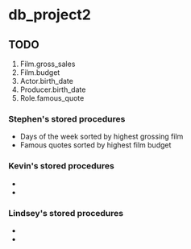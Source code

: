 # db_project2

## TODO

1. Film.gross_sales
1. Film.budget
1. Actor.birth_date
1. Producer.birth_date
1. Role.famous_quote

### Stephen's stored procedures

- Days of the week sorted by highest grossing film
- Famous quotes sorted by highest film budget

### Kevin's stored procedures

- 
- 

### Lindsey's stored procedures

- 
- 
